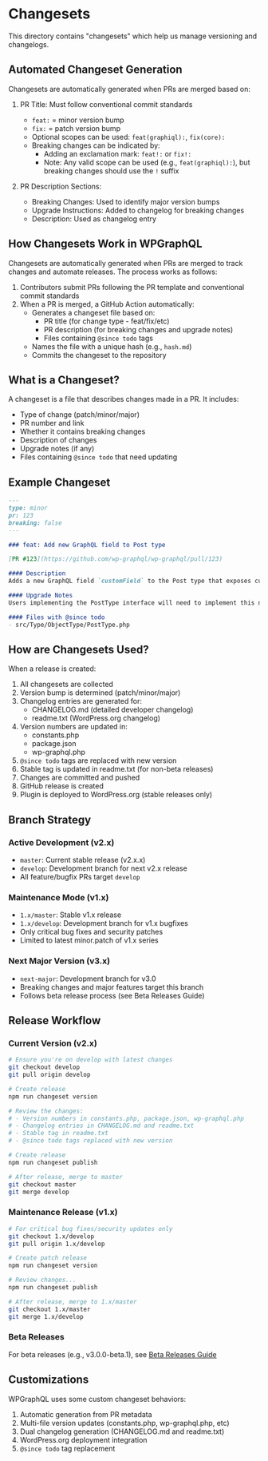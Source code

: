 # Changesets

This directory contains "changesets" which help us manage versioning and changelogs.

## Automated Changeset Generation

Changesets are automatically generated when PRs are merged based on:

1. PR Title: Must follow conventional commit standards
   - `feat:` = minor version bump
   - `fix:` = patch version bump
   - Optional scopes can be used: `feat(graphiql):`, `fix(core):`
   - Breaking changes can be indicated by:
     - Adding an exclamation mark: `feat!:` or `fix!:`
     - Note: Any valid scope can be used (e.g., `feat(graphiql):`), but breaking changes should use the `!` suffix

2. PR Description Sections:
   - Breaking Changes: Used to identify major version bumps
   - Upgrade Instructions: Added to changelog for breaking changes
   - Description: Used as changelog entry

## How Changesets Work in WPGraphQL

Changesets are automatically generated when PRs are merged to track changes and automate releases. The process works as follows:

1. Contributors submit PRs following the PR template and conventional commit standards
2. When a PR is merged, a GitHub Action automatically:
   - Generates a changeset file based on:
     - PR title (for change type - feat/fix/etc)
     - PR description (for breaking changes and upgrade notes)
     - Files containing `@since todo` tags
   - Names the file with a unique hash (e.g., `hash.md`)
   - Commits the changeset to the repository

## What is a Changeset?

A changeset is a file that describes changes made in a PR. It includes:

- Type of change (patch/minor/major)
- PR number and link
- Whether it contains breaking changes
- Description of changes
- Upgrade notes (if any)
- Files containing `@since todo` that need updating

## Example Changeset

```md
---
type: minor
pr: 123
breaking: false
---

### feat: Add new GraphQL field to Post type

[PR #123](https://github.com/wp-graphql/wp-graphql/pull/123)

#### Description
Adds a new GraphQL field `customField` to the Post type that exposes custom meta data.

#### Upgrade Notes
Users implementing the PostType interface will need to implement this new field.

#### Files with @since todo
- src/Type/ObjectType/PostType.php
```

## How are Changesets Used?

When a release is created:
1. All changesets are collected
2. Version bump is determined (patch/minor/major)
3. Changelog entries are generated for:
   - CHANGELOG.md (detailed developer changelog)
   - readme.txt (WordPress.org changelog)
4. Version numbers are updated in:
   - constants.php
   - package.json
   - wp-graphql.php
5. `@since todo` tags are replaced with new version
6. Stable tag is updated in readme.txt (for non-beta releases)
7. Changes are committed and pushed
8. GitHub release is created
9. Plugin is deployed to WordPress.org (stable releases only)

## Branch Strategy

### Active Development (v2.x)
- `master`: Current stable release (v2.x.x)
- `develop`: Development branch for next v2.x release
- All feature/bugfix PRs target `develop`

### Maintenance Mode (v1.x)
- `1.x/master`: Stable v1.x release
- `1.x/develop`: Development branch for v1.x bugfixes
- Only critical bug fixes and security patches
- Limited to latest minor.patch of v1.x series

### Next Major Version (v3.x)
- `next-major`: Development branch for v3.0
- Breaking changes and major features target this branch
- Follows beta release process (see Beta Releases Guide)

## Release Workflow

### Current Version (v2.x)

```bash
# Ensure you're on develop with latest changes
git checkout develop
git pull origin develop

# Create release
npm run changeset version

# Review the changes:
# - Version numbers in constants.php, package.json, wp-graphql.php
# - Changelog entries in CHANGELOG.md and readme.txt
# - Stable tag in readme.txt
# - @since todo tags replaced with new version

# Create release
npm run changeset publish

# After release, merge to master
git checkout master
git merge develop
```

### Maintenance Release (v1.x)

```bash
# For critical bug fixes/security updates only
git checkout 1.x/develop
git pull origin 1.x/develop

# Create patch release
npm run changeset version

# Review changes...
npm run changeset publish

# After release, merge to 1.x/master
git checkout 1.x/master
git merge 1.x/develop
```

### Beta Releases

For beta releases (e.g., v3.0.0-beta.1), see [Beta Releases Guide](../docs/beta-releases.md)

## Customizations

WPGraphQL uses some custom changeset behaviors:

1. Automatic generation from PR metadata
2. Multi-file version updates (constants.php, wp-graphql.php, etc)
3. Dual changelog generation (CHANGELOG.md and readme.txt)
4. WordPress.org deployment integration
5. `@since todo` tag replacement